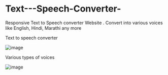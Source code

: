 # Text---Speech-Converter-
Responsive Text to Speech converter Website . Convert into various voices like English, Hindi, Marathi any more 

Text to speech converter 

![image](https://github.com/user-attachments/assets/ebeae926-95a7-440d-a9b7-4512a13ceb2a)

Various types of voices 

![image](https://github.com/user-attachments/assets/d148e4ef-0548-4be4-824e-1de37c4bad46)
